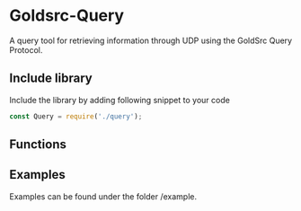 # Goldsrc-Query
A query tool for retrieving information through UDP using the GoldSrc Query Protocol.

## Include library
Include the library by adding following snippet to your code
```javascript
const Query = require('./query');
```

## Functions


## Examples
Examples can be found under the folder /example.